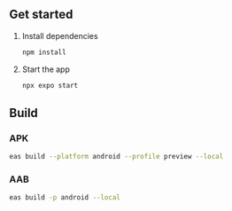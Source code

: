 ## Get started

1. Install dependencies

   ```bash
   npm install
   ```

2. Start the app

   ```bash
   npx expo start
   ```

## Build

### APK

```bash
eas build --platform android --profile preview --local
```

### AAB

```bash
eas build -p android --local
```
